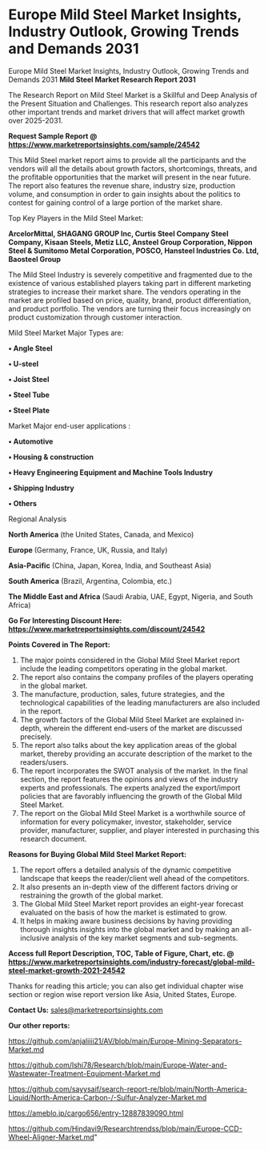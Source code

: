# Europe Mild Steel Market Insights, Industry Outlook, Growing Trends and Demands 2031
Europe Mild Steel Market Insights, Industry Outlook, Growing Trends and Demands 2031
<strong>Mild Steel Market Research Report 2031</strong>

The Research Report on Mild Steel Market is a Skillful and Deep Analysis of the Present Situation and Challenges. This research report also analyzes other important trends and market drivers that will affect market growth over 2025-2031.

<strong>Request Sample Report @ <a href=https://www.marketreportsinsights.com/sample/24542>https://www.marketreportsinsights.com/sample/24542</a></strong>

This Mild Steel market report aims to provide all the participants and the vendors will all the details about growth factors, shortcomings, threats, and the profitable opportunities that the market will present in the near future. The report also features the revenue share, industry size, production volume, and consumption in order to gain insights about the politics to contest for gaining control of a large portion of the market share.

Top Key Players in the Mild Steel Market:

<strong>ArcelorMittal, SHAGANG GROUP Inc, Curtis Steel Company Steel Company, Kisaan Steels, Metiz LLC, Ansteel Group Corporation, Nippon Steel & Sumitomo Metal Corporation, POSCO, Hansteel Industries Co. Ltd, Baosteel Group</strong>

The Mild Steel Industry is severely competitive and fragmented due to the existence of various established players taking part in different marketing strategies to increase their market share. The vendors operating in the market are profiled based on price, quality, brand, product differentiation, and product portfolio. The vendors are turning their focus increasingly on product customization through customer interaction.

Mild Steel Market Major Types are:

<strong>• Angle Steel

• U-steel

• Joist Steel

• Steel Tube

• Steel Plate</strong>

Market Major end-user applications :

<strong>• Automotive

• Housing & construction

• Heavy Engineering Equipment and Machine Tools Industry

• Shipping Industry

• Others</strong>

Regional Analysis

</u><strong><b>North America</b></strong> (the United States, Canada, and Mexico)

<strong><b>Europe </b></strong>(Germany, France, UK, Russia, and Italy)

<strong><b>Asia-Pacific</b></strong> (China, Japan, Korea, India, and Southeast Asia)

<strong><b>South America</b></strong> (Brazil, Argentina, Colombia, etc.)

<strong><b>The Middle East and Africa</b></strong> (Saudi Arabia, UAE, Egypt, Nigeria, and South Africa)

<strong>Go For Interesting Discount Here: <a href=https://www.marketreportsinsights.com/discount/24542>https://www.marketreportsinsights.com/discount/24542</a></strong>

<strong>Points Covered in The Report:</strong>
<ol>
  <li>The major points considered in the Global Mild Steel Market report include the leading competitors operating in the global market.</li>
  <li>The report also contains the company profiles of the players operating in the global market.</li>
  <li>The manufacture, production, sales, future strategies, and the technological capabilities of the leading manufacturers are also included in the report.</li>
  <li>The growth factors of the Global Mild Steel Market are explained in-depth, wherein the different end-users of the market are discussed precisely.</li>
  <li>The report also talks about the key application areas of the global market, thereby providing an accurate description of the market to the readers/users.</li>
  <li>The report incorporates the SWOT analysis of the market. In the final section, the report features the opinions and views of the industry experts and professionals. The experts analyzed the export/import policies that are favorably influencing the growth of the Global Mild Steel Market.</li>
  <li>The report on the Global Mild Steel Market is a worthwhile source of information for every policymaker, investor, stakeholder, service provider, manufacturer, supplier, and player interested in purchasing this research document.</li>
</ol>
<strong>Reasons for Buying Global Mild Steel Market Report:</strong>

<ol>
  <li>The report offers a detailed analysis of the dynamic competitive landscape that keeps the reader/client well ahead of the competitors.</li>
  <li>It also presents an in-depth view of the different factors driving or restraining the growth of the global market.</li>
  <li>The Global Mild Steel Market report provides an eight-year forecast evaluated on the basis of how the market is estimated to grow.</li>
  <li>It helps in making aware business decisions by having providing thorough insights insights into the global market and by making an all-inclusive analysis of the key market segments and sub-segments.</li>
</ol>
<strong>Access full Report Description, TOC, Table of Figure, Chart, etc. @ <a href=https://www.marketreportsinsights.com/industry-forecast/global-mild-steel-market-growth-2021-24542>https://www.marketreportsinsights.com/industry-forecast/global-mild-steel-market-growth-2021-24542</a></strong>


Thanks for reading this article; you can also get individual chapter wise section or region wise report version like Asia, United States, Europe.

<strong>Contact Us:</strong>
sales@marketreportsinsights.com

<strong>Our other reports:</strong>

<a href=https://github.com/anjaliiii21/AV/blob/main/Europe-Mining-Separators-Market.md>https://github.com/anjaliiii21/AV/blob/main/Europe-Mining-Separators-Market.md</a>

<a href=https://github.com/Ishi78/Research/blob/main/Europe-Water-and-Wastewater-Treatment-Equipment-Market.md>https://github.com/Ishi78/Research/blob/main/Europe-Water-and-Wastewater-Treatment-Equipment-Market.md</a>

<a href=https://github.com/sayysaif/search-report-re/blob/main/North-America-Liquid/North-America-Carbon-/-Sulfur-Analyzer-Market.md>https://github.com/sayysaif/search-report-re/blob/main/North-America-Liquid/North-America-Carbon-/-Sulfur-Analyzer-Market.md</a>

<a href=https://ameblo.jp/cargo656/entry-12887839090.html>https://ameblo.jp/cargo656/entry-12887839090.html</a>

<a href=https://github.com/Hindavi9/Researchtrendss/blob/main/Europe-CCD-Wheel-Aligner-Market.md>https://github.com/Hindavi9/Researchtrendss/blob/main/Europe-CCD-Wheel-Aligner-Market.md</a>"
